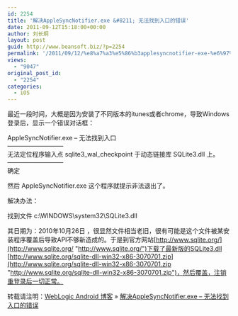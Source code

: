 ```yaml
---
id: 2254
title: '解决AppleSyncNotifier.exe &#8211; 无法找到入口的错误'
date: 2011-09-12T15:18:00+00:00
author: 刘长炯
layout: post
guid: http://www.beansoft.biz/?p=2254
permalink: '/2011/09/12/%e8%a7%a3%e5%86%b3applesyncnotifier-exe-%e6%97%a0%e6%b3%95%e6%89%be%e5%88%b0%e5%85%a5%e5%8f%a3%e7%9a%84%e9%94%99%e8%af%af/'
views:
  - "9047"
original_post_id:
  - "2254"
categories:
  - iOS
---
```

最近一段时间，大概是因为安装了不同版本的itunes或者chrome，导致Windows登录后，显示一个错误对话框：

AppleSyncNotifier.exe &#8211; 无法找到入口   
&#8212;&#8212;&#8212;&#8212;&#8212;&#8212;&#8212;&#8212;&#8212;   
无法定位程序输入点 sqlite3\_wal\_checkpoint 于动态链接库 SQLite3.dll 上。   
&#8212;&#8212;&#8212;&#8212;&#8212;&#8212;&#8212;&#8212;&#8212;   
确定

然后 AppleSyncNotifier.exe 这个程序就提示非法退出了。

解决办法：

找到文件 c:\WINDOWS\system32\SQLite3.dll

其日期为：2010年10月26日 ，很显然文件相当老旧，很有可能是这个文件被某安装程序覆盖后导致API不够新造成的。于是到官方网站[http://www.sqlite.org/](http://www.sqlite.org/ "http://www.sqlite.org/")下载了最新版的SQLite3.dll [http://www.sqlite.org/sqlite-dll-win32-x86-3070701.zip](http://www.sqlite.org/sqlite-dll-win32-x86-3070701.zip "http://www.sqlite.org/sqlite-dll-win32-x86-3070701.zip")，然后覆盖，注销重登录后一切正常。

转载请注明：[WebLogic Android 博客](http://www.beansoft.biz) &raquo; [解决AppleSyncNotifier.exe &#8211; 无法找到入口的错误](http://www.beansoft.biz/2011/09/12/%e8%a7%a3%e5%86%b3applesyncnotifier-exe-%e6%97%a0%e6%b3%95%e6%89%be%e5%88%b0%e5%85%a5%e5%8f%a3%e7%9a%84%e9%94%99%e8%af%af/)